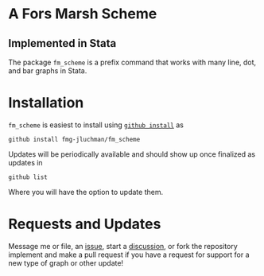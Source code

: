 # A Fors Marsh Scheme
## Implemented in Stata

The package `fm_scheme` is a prefix command that works with many line, dot, and
bar graphs in Stata.

# Installation

`fm_scheme` is easiest to install using 
[`github install`](https://github.com/haghish/github) as

```
github install fmg-jluchman/fm_scheme
```

Updates will be periodically available and should show up once finalized as updates in 

```
github list
```

Where you will have the option to update them.

# Requests and Updates

Message me or file, an [issue](https://github.com/fmg-jluchman/fm_scheme/issues), 
start a [discussion](https://github.com/fmg-jluchman/fm_scheme/discussions), 
or fork the repository implement and make a 
pull request if you have a request for support for a new type of graph or 
other update!
